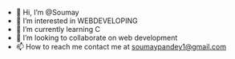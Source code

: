 - 👋 Hi, I’m @Soumay
- 👀 I’m interested in WEBDEVELOPING
- 🌱 I’m currently learning C 
- 💞️ I’m looking to collaborate on web development
- 📫 How to reach me contact me at soumaypandey1@gmail.com

<!---
Angestrom/Angestrom is a ✨ special ✨ repository because its `README.md` (this file) appears on your GitHub profile.
You can click the Preview link to take a look at your changes.
--->
